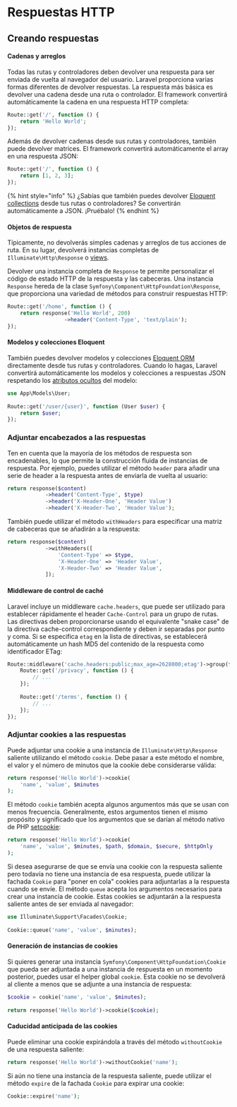 # Respuestas HTTP

## Creando respuestas

#### Cadenas y arreglos

Todas las rutas y controladores deben devolver una respuesta para ser enviada de vuelta al navegador del usuario. Laravel proporciona varias formas diferentes de devolver respuestas. La respuesta más básica es devolver una cadena desde una ruta o controlador. El framework convertirá automáticamente la cadena en una respuesta HTTP completa:

```php
Route::get('/', function () {
    return 'Hello World';
});
```

Además de devolver cadenas desde sus rutas y controladores, también puede devolver matrices. El framework convertirá automáticamente el array en una respuesta JSON:

```php
Route::get('/', function () {
    return [1, 2, 3];
});
```

{% hint style="info" %}
¿Sabías que también puedes devolver [Eloquent collections](https://laravel.com/docs/10.x/eloquent-collections) desde tus rutas o controladores? Se convertirán automáticamente a JSON. ¡Pruébalo!
{% endhint %}

#### Objetos de respuesta

Típicamente, no devolverás simples cadenas y arreglos de tus acciones de ruta. En su lugar, devolverá instancias completas de `Illuminate\Http\Response` o [views](https://laravel.com/docs/10.x/views).

Devolver una instancia completa de `Response` te permite personalizar el código de estado HTTP de la respuesta y las cabeceras. Una instancia `Response` hereda de la clase `Symfony\Component\HttpFoundation\Response`, que proporciona una variedad de métodos para construir respuestas HTTP:

```php
Route::get('/home', function () {
    return response('Hello World', 200)
                  ->header('Content-Type', 'text/plain');
});
```

#### Modelos y colecciones Eloquent

También puedes devolver modelos y colecciones [Eloquent ORM](https://laravel.com/docs/10.x/eloquent) directamente desde tus rutas y controladores. Cuando lo hagas, Laravel convertirá automáticamente los modelos y colecciones a respuestas JSON respetando los [atributos ocultos](https://laravel.com/docs/10.x/eloquent-serialization#hiding-attributes-from-json) del modelo:

```php
use App\Models\User;
 
Route::get('/user/{user}', function (User $user) {
    return $user;
});
```

### Adjuntar encabezados a las respuestas

Ten en cuenta que la mayoría de los métodos de respuesta son encadenables, lo que permite la construcción fluida de instancias de respuesta. Por ejemplo, puedes utilizar el método `header` para añadir una serie de header a la respuesta antes de enviarla de vuelta al usuario:

```php
return response($content)
            ->header('Content-Type', $type)
            ->header('X-Header-One', 'Header Value')
            ->header('X-Header-Two', 'Header Value');
```

También puede utilizar el método `withHeaders` para especificar una matriz de cabeceras que se añadirán a la respuesta:

```php
return response($content)
            ->withHeaders([
                'Content-Type' => $type,
                'X-Header-One' => 'Header Value',
                'X-Header-Two' => 'Header Value',
            ]);
```

#### Middleware de control de caché

Laravel incluye un middleware `cache.headers`, que puede ser utilizado para establecer rápidamente el header `Cache-Control` para un grupo de rutas. Las directivas deben proporcionarse usando el equivalente "snake case" de la directiva cache-control correspondiente y deben ir separadas por punto y coma. Si se especifica `etag` en la lista de directivas, se establecerá automáticamente un hash MD5 del contenido de la respuesta como identificador ETag:

```php
Route::middleware('cache.headers:public;max_age=2628000;etag')->group(function () {
    Route::get('/privacy', function () {
        // ...
    });
 
    Route::get('/terms', function () {
        // ...
    });
});
```

### Adjuntar cookies a las respuestas

Puede adjuntar una cookie a una instancia de `Illuminate\Http\Response` saliente utilizando el método `cookie`. Debe pasar a este método el nombre, el valor y el número de minutos que la cookie debe considerarse válida:

```php
return response('Hello World')->cookie(
    'name', 'value', $minutes
);
```

El método `cookie` también acepta algunos argumentos más que se usan con menos frecuencia. Generalmente, estos argumentos tienen el mismo propósito y significado que los argumentos que se darían al método nativo de PHP [setcookie](https://secure.php.net/manual/en/function.setcookie.php):

```php
return response('Hello World')->cookie(
    'name', 'value', $minutes, $path, $domain, $secure, $httpOnly
);
```

Si desea asegurarse de que se envía una cookie con la respuesta saliente pero todavía no tiene una instancia de esa respuesta, puede utilizar la fachada `Cookie` para "poner en cola" cookies para adjuntarlas a la respuesta cuando se envíe. El método `queue` acepta los argumentos necesarios para crear una instancia de cookie. Estas cookies se adjuntarán a la respuesta saliente antes de ser enviada al navegador:

```php
use Illuminate\Support\Facades\Cookie;
 
Cookie::queue('name', 'value', $minutes);
```

#### Generación de instancias de cookies

Si quieres generar una instancia `Symfony\Component\HttpFoundation\Cookie` que pueda ser adjuntada a una instancia de respuesta en un momento posterior, puedes usar el helper global `cookie`. Esta cookie no se devolverá al cliente a menos que se adjunte a una instancia de respuesta:

```php
$cookie = cookie('name', 'value', $minutes);
 
return response('Hello World')->cookie($cookie);
```

#### Caducidad anticipada de las cookies

Puede eliminar una cookie expirándola a través del método `withoutCookie` de una respuesta saliente:

```php
return response('Hello World')->withoutCookie('name');
```

Si aún no tiene una instancia de la respuesta saliente, puede utilizar el método `expire` de la fachada `Cookie` para expirar una cookie:

```php
Cookie::expire('name');
```

